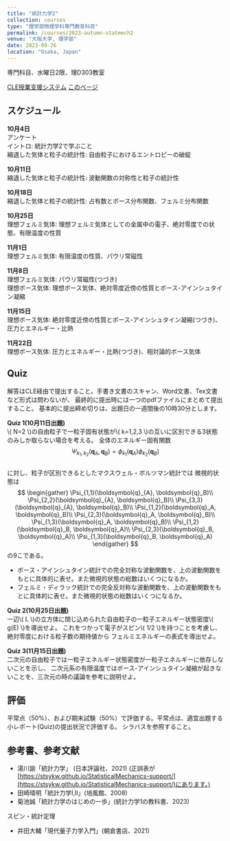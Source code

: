 ```yaml
---
title: "統計力学2"
collection: courses
type: "理学部物理学科専門教育科目"
permalink: /courses/2023-autumn-statmech2
venue: "大阪大学, 理学部"
date: 2023-09-26
location: "Osaka, Japan"
---
```


専門科目、水曜日2限、理D303教室

[CLE授業支援システム](https://www.cle.osaka-u.ac.jp/ultra/courses/_169351_1/cl/outline)
[このページ](https://stsykw.github.io/courses/2023-autumn-statmech2)


スケジュール
----------
**10月4日**  
アンケート  
イントロ: 統計力学2で学ぶこと  
縮退した気体と粒子の統計性: 自由粒子におけるエントロピーの破綻  

**10月11日**  
縮退した気体と粒子の統計性: 波動関数の対称性と粒子の統計性  

**10月18日**  
縮退した気体と粒子の統計性: 占有数とボース分布関数、フェルミ分布関数  

**10月25日**  
理想フェルミ気体: 理想フェルミ気体としての金属中の電子、絶対零度での状態、有限温度の性質  

**11月1日**  
理想フェルミ気体: 有限温度の性質、パウリ常磁性  

**11月8日**  
理想フェルミ気体: パウリ常磁性(つづき)  
理想ボース気体: 理想ボース気体、絶対零度近傍の性質とボース-アインシュタイン凝縮  

**11月15日**  
理想ボース気体: 絶対零度近傍の性質とボース-アインシュタイン凝縮(つづき)、圧力とエネルギー・比熱  

**11月22日**  
理想ボース気体: 圧力とエネルギー・比熱(つづき)、相対論的ボース気体  

Quiz
----

解答はCLE経由で提出すること。手書き文書のスキャン、Word文書、Tex文書など形式は問わないが、
最終的に提出時には一つのpdfファイルにまとめて提出すること。
基本的に提出締め切りは、出題日の一週間後の10時30分とします。


**Quiz 1(10月11日出題)**  
\\( N=2 \\)の自由粒子で一粒子固有状態が\\( k=1,2,3 \\)の互いに区別できる3状態のみしか取らない場合を考える。
全体のエネルギー固有関数
$$
\begin{equation*}
 \Psi_{k_1,k_2}(\boldsymbol{q}_{A},\boldsymbol{q}_{B}) = \phi_{k_1}(\boldsymbol{q}_{A}) \phi_{k_2}(\boldsymbol{q}_{B})
\end{equation*}
$$  
に対し、粒子が区別できるとしたマクスウェル・ボルツマン統計では
微視的状態は
$$
\begin{gather}
  \Psi_{1,1}(\boldsymbol{q}_{A}, \boldsymbol{q}_B)\\
  \Psi_{2,2}(\boldsymbol{q}_{A}, \boldsymbol{q}_B)\\
  \Psi_{3,3}(\boldsymbol{q}_{A}, \boldsymbol{q}_B)\\
  \Psi_{1,2}(\boldsymbol{q}_A, \boldsymbol{q}_B)\\
  \Psi_{2,3}(\boldsymbol{q}_A, \boldsymbol{q}_B)\\
  \Psi_{1,3}(\boldsymbol{q}_A, \boldsymbol{q}_B)\\
  \Psi_{1,2}(\boldsymbol{q}_B, \boldsymbol{q}_A)\\
  \Psi_{2,3}(\boldsymbol{q}_B, \boldsymbol{q}_A)\\
  \Psi_{1,3}(\boldsymbol{q}_B, \boldsymbol{q}_A)
  \end{gather}
$$
の9こである。
* ボース・アインシュタイン統計での完全対称な波動関数を、上の波動関数をもとに具体的に表せ。また微視的状態の総数はいくつになるか。
* フェルミ・ディラック統計での完全反対称な波動関数を、上の波動関数をもとに具体的に表せ。また微視的状態の総数はいくつになるか。

**Quiz 2(10月25日出題)**  
一辺\\( L \\)の立方体に閉じ込められた自由粒子の一粒子エネルギー状態密度\\( g(E) \\)を導出せよ。
これをつかって電子がスピン\\( 1/2 \\)を持つことを考慮し、絶対零度における粒子数の期待値から
フェルミエネルギーの表式を導出せよ。

**Quiz 3(11月15日出題)**  
二次元の自由粒子では一粒子エネルギー状態密度が一粒子エネルギーに依存しないことを示し、
二次元系の有限温度ではボース-アインシュタイン凝縮が起きないことを、三次元の時の議論を参考に説明せよ。


評価
---
平常点（50%）、および期末試験（50%）で評価する。平常点は、適宜出題する小レポート(Quiz)の提出状況で評価する。
シラバスを参照すること。



参考書、参考文献
-------------
* 湯川諭「統計力学」 (日本評論社、2021) (正誤表が[https://stsykw.github.io/StatisticalMechanics-support/](https://stsykw.github.io/StatisticalMechanics-support/)にあります。)
* 田崎晴明「統計力学I,II」(培風館、2008)
* 菊池誠「統計力学のはじめの一歩」(統計力学1の教科書、2023) 

スピン・統計定理
* 井田大輔「現代量子力学入門」(朝倉書店、2021)
